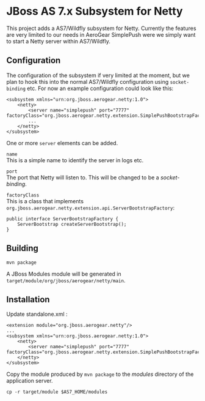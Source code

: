 # JBoss AS 7.x Subsystem for Netty
This project adds a AS7/Wildfly subsystem for Netty. Currently the features are very limited to our needs in 
AeroGear SimplePush were we simply want to start a Netty server within AS7/Wildfly.

## Configuration
The configuration of the subsystem if very limited at the moment, but we plan to hook this into the normal AS7/Wildfly
configuration using ```socket-binding``` etc. 
For now an example configuration could look like this:

    <subsystem xmlns="urn:org.jboss.aerogear.netty:1.0">
        <netty>
            <server name="simplepush" port="7777" factoryClass="org.jboss.aerogear.netty.extension.SimplePushBootstrapFactory"/>
            ...
        </netty>
    </subsystem>
One or more ```server``` elements can be added.  

```name```  
This is a simple name to identify the server in logs etc.

```port```  
The port that Netty will listen to. This will be changed to be a _socket-binding_.

```factoryClass```  
This is a class that implements ```org.jboss.aerogear.netty.extension.api.ServerBootstrapFactory```:

    public interface ServerBootstrapFactory {
        ServerBootstrap createServerBootstrap();
    }

## Building

    mvn package
    
A JBoss Modules module will be generated in ```target/module/org/jboss/aerogear/netty/main```.    

## Installation
Update standalone.xml :

    <extension module="org.jboss.aerogear.netty"/>
    ...
    <subsystem xmlns="urn:org.jboss.aerogear.netty:1.0">
        <netty>
            <server name="simplepush" port="7777" factoryClass="org.jboss.aerogear.netty.extension.SimplePushBootstrapFactory"/>
        </netty>
    </subsystem>
    
Copy the module produced by ```mvn package``` to the _modules_ directory of the application server.

    cp -r target/module $AS7_HOME/modules
    
    
    